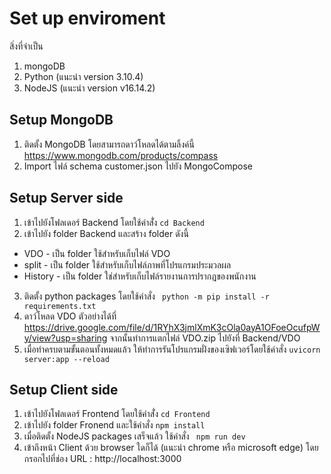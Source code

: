 # Set up enviroment
สิ่งที่จำเป็น
1. mongoDB
2. Python (แนะนำ version 3.10.4)
3. NodeJS (แนะนำ version v16.14.2)



## Setup MongoDB
1. ติดตั้ง MongoDB โดยสามารถดาว์โหลดได้ตามลิ้งค์นี้ https://www.mongodb.com/products/compass
2. Import ไฟล์ schema customer.json ไปยัง MongoCompose


## Setup Server side
1. เข้าไปยังโฟลเดอร์ Backend โดยใช้คำสั่่ง `cd Backend`
2. เข้าไปยัง folder Backend และสร้าง folder ดังนี้
  * VDO - เป็น folder ใช้สำหรับเก็บไฟล์ VDO
  * split - เป็น folder ใช้สำหรับเก็บไฟล์ภาพที่โปรแกรมประมวลผล
  * History - เป็น folder ใช่สำหรับเก็บไฟล์รายงานการปรากฎของพนักงาน
3. ติดตั้ง python packages โดยใช้คำสั่ง
` python -m pip install -r requirements.txt`
4. ดาว์โหลด VDO ตัวอย่างได้ที่ https://drive.google.com/file/d/1RYhX3jmlXmK3cOla0ayA1OFoeOcufpWy/view?usp=sharing 
จากนั้นทำการแตกไฟล์ VDO.zip ไปยังที่ Backend/VDO 
5. เมื่อทำครบตามขั้นตอนทั้งหมดแล้ว ให้ทำการรันโปรแกรมฝั่งของเซิฟเวอร์โดยใช้คำสั่ง
 `uvicorn server:app --reload`
 
## Setup Client side
1. เข้าไปยังโฟลเดอร์ Frontend โดยใช้คำสั่่ง `cd Frontend`
2. เข้าไปยัง folder Fronend และใช้คำสั่ง
 `npm install`
3. เมื่อติดตั้ง NodeJS packages เสร็จแล้ว ใช้คำสั่ง
` npm run dev`
4. เข้าถึงหน้า Client ด้วย browser ใดก็ได้ (แนะนำ chrome หรือ microsoft edge)
 โดยกรอกไปที่ช่อง URL : http://localhost:3000


